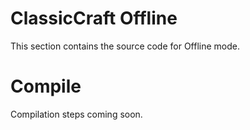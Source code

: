 # ClassicCraft Offline
This section contains the source code for Offline mode.

# Compile
Compilation steps coming soon.
